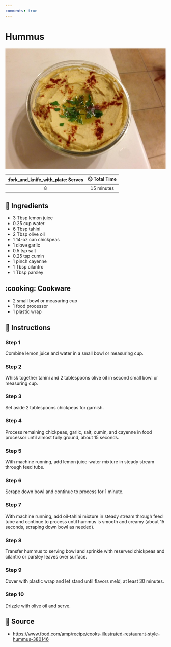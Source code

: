 ```yaml
---
comments: true
---
```

# Hummus

![Hummus](../assets/images/hummus.jpg)

| :fork_and_knife_with_plate: Serves | :timer_clock: Total Time |
|:----------------------------------:|:-----------------------: |
| 8 | 15 minutes |

## :salt: Ingredients

- 3 Tbsp lemon juice
- 0.25 cup water
- 6 Tbsp tahini
- 2 Tbsp olive oil
- 1 14-oz can chickpeas
- 1 clove garlic
- 0.5 tsp salt
- 0.25 tsp cumin
- 1 pinch cayenne
- 1 Tbsp cilantro
- 1 Tbsp parsley

## :cooking: Cookware

- 2 small bowl or measuring cup
- 1 food processor
- 1 plastic wrap

## :pencil: Instructions

### Step 1

Combine lemon juice and water in a small bowl or measuring cup.

### Step 2

Whisk together tahini and 2 tablespoons olive oil in second small bowl or measuring cup.

### Step 3

Set aside 2 tablespoons chickpeas for garnish.

### Step 4

Process remaining chickpeas, garlic, salt, cumin, and cayenne in food processor until almost fully ground, about 15
seconds.

### Step 5

With machine running, add lemon juice-water mixture in steady stream through feed tube.

### Step 6

Scrape down bowl and continue to process for 1 minute.

### Step 7

With machine running, add oil-tahini mixture in steady stream through feed tube and continue to process until hummus is
smooth and creamy (about 15 seconds, scraping down bowl as needed).

### Step 8

Transfer hummus to serving bowl and sprinkle with reserved chickpeas and cilantro or parsley leaves over surface.

### Step 9

Cover with plastic wrap and let stand until flavors meld, at least 30 minutes.

### Step 10

Drizzle with olive oil and serve.

## :link: Source

- <https://www.food.com/amp/recipe/cooks-illustrated-restaurant-style-hummus-380146>

